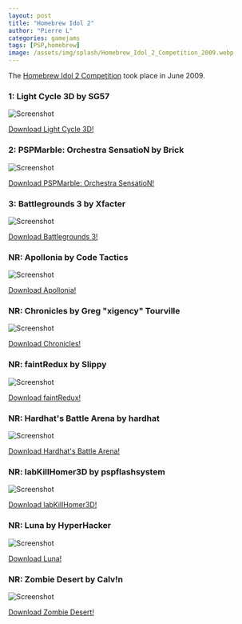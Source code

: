 ```yaml
---
layout: post
title: "Homebrew Idol 2"
author: "Pierre L"
categories: gamejams
tags: [PSP,homebrew]
image: /assets/img/splash/Homebrew_Idol_2_Competition_2009.webp
---
```


The [Homebrew Idol 2 Competition](https://web.archive.org/web/20090622073052/http://www.psp-hacks.com:80/2009/06/19/homebrew-idol-2-the-results-are-in) took place in June 2009.

### 1: Light Cycle 3D by SG57

![Screenshot](https://github.com/PSP-Archive/PSP-Archive.github.io/raw/gh-pages/assets/img/snaps/20210619050955.webp)

<a href="https://archive.org/details/light-cycle-3-d.-7z">Download Light Cycle 3D!</a>

### 2: PSPMarble: Orchestra SensatioN by Brick

![Screenshot](https://github.com/PSP-Archive/PSP-Archive.github.io/raw/gh-pages/assets/img/snaps/20210815211907.webp)

<a href="https://archive.org/details/pspmarble.-7z">Download PSPMarble: Orchestra SensatioN!</a>

### 3: Battlegrounds 3 by Xfacter

![Screenshot](https://github.com/PSP-Archive/PSP-Archive.github.io/raw/gh-pages/assets/img/snaps/BG3-00656_00005.webp)

<a href="https://archive.org/details/battlegrounds-3.7z">Download Battlegrounds 3!</a>

### NR: Apollonia by Code Tactics

![Screenshot](https://github.com/PSP-Archive/PSP-Archive.github.io/raw/gh-pages/assets/img/snaps/MOBI01397_00001.webp)

<a href="https://archive.org/details/mobileassault.7z_202101">Download Apollonia!</a>

### NR: Chronicles by Greg "xigency" Tourville

![Screenshot](https://github.com/PSP-Archive/PSP-Archive.github.io/raw/gh-pages/assets/img/snaps/CHRO01034_00002.webp)

<a href="https://archive.org/details/chronicles.-7z">Download Chronicles!</a>

### NR: faintRedux by Slippy

![Screenshot](https://github.com/PSP-Archive/PSP-Archive.github.io/raw/gh-pages/assets/img/snaps/FAIN01418_00000.webp)

<a href="https://archive.org/details/faintReduxRevC.7z">Download faintRedux!</a>

### NR: Hardhat's Battle Arena by hardhat

![Screenshot](https://github.com/PSP-Archive/PSP-Archive.github.io/raw/gh-pages/assets/img/snaps/20210808124023.webp)

<a href="https://archive.org/details/9battlearena-050.7z_202012">Download Hardhat's Battle Arena!</a>

### NR: labKillHomer3D by pspflashsystem

![Screenshot](https://github.com/PSP-Archive/PSP-Archive.github.io/raw/gh-pages/assets/img/snaps/labKillHomer3D.webp)

<a href="https://archive.org/details/labKillHomer3D.7z">Download labKillHomer3D!</a>

### NR: Luna by HyperHacker

![Screenshot](https://github.com/PSP-Archive/PSP-Archive.github.io/raw/gh-pages/assets/img/snaps/LUNA00400_00000.webp)

<a href="https://archive.org/details/files_luna.7z">Download Luna!</a>

### NR: Zombie Desert by Calv!n

![Screenshot](https://github.com/PSP-Archive/PSP-Archive.github.io/raw/gh-pages/assets/img/snaps/ZOMB01293_00001.webp)

<a href="https://archive.org/details/zombiedesert.7z">Download Zombie Desert!</a>
